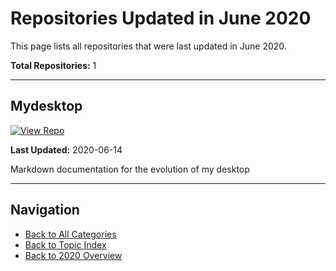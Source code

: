 # Repositories Updated in June 2020

This page lists all repositories that were last updated in June 2020.

**Total Repositories:** 1

---

## Mydesktop

[![View Repo](https://img.shields.io/badge/view-repo-green)](https://github.com/danielrosehill/MyDesktop)

**Last Updated:** 2020-06-14

Markdown documentation for the evolution of my desktop

---


## Navigation

- [Back to All Categories](../../all-categories.md)
- [Back to Topic Index](../by-topic/)
- [Back to 2020 Overview](./)
